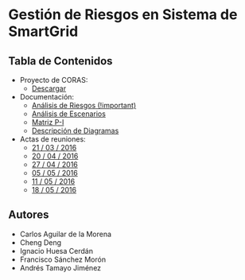 # Gestión de Riesgos en Sistema de SmartGrid

## Tabla de Contenidos

- Proyecto de CORAS:
	- [Descargar](/projects/security/coras/gestion_de_riesgos.coras_project)
- Documentación:
	- [Análisis de Riesgos (!important)](/projects/security/docs/risks)
	- [Análisis de Escenarios](/projects/security/docs/analysis)
	- [Matriz P-I](/projects/security/docs/pi-matrix)
	- [Descripción de Diagramas](/projects/security/docs/diagrams)
- Actas de reuniones:
	- [21 / 03 / 2016](/projects/security/actas/acta-1)
	- [20 / 04 / 2016](/projects/security/actas/acta-2)
	- [27 / 04 / 2016](/projects/security/actas/acta-3)
	- [05 / 05 / 2016](/projects/security/actas/acta-4)
	- [11 / 05 / 2016](/projects/security/actas/acta-5)
	- [18 / 05 / 2016](/projects/security/actas/acta-6)

## Autores

- Carlos Aguilar de la Morena
- Cheng Deng
- Ignacio Huesa Cerdán
- Francisco Sánchez Morón
- Andrés Tamayo Jiménez
